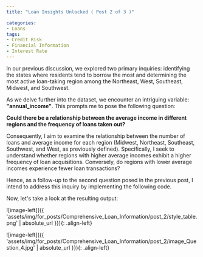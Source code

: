 ```yaml
---
title: "Loan Insights Unlocked ( Post 2 of 3 )"

categories:
- Loans 
tags:
- Credit Risk
- Financial Information
- Interest Rate
---
```



In our previous discussion, we explored two primary inquiries: identifying the states where residents tend to borrow the most and determining the most active loan-taking region among the Northeast, West, Southeast, Midwest, and Southwest.

As we delve further into the dataset, we encounter an intriguing variable: **"annual_income"**. This prompts me to pose the following question: 

**Could there be a relationship between the average income in different regions and the frequency of loans taken out?**


Consequently, I aim to examine the relationship between the number of loans and average income for each region (Midwest, Northeast, Southeast, Southwest, and West, as previously defined). Specifically, I seek to understand whether regions with higher average incomes exhibit a higher frequency of loan acquisitions. Conversely, do regions with lower average incomes experience fewer loan transactions?

Hence, as a follow-up to the second question posed in the previous post, I intend to address this inquiry by implementing the following code.

<script src="https://gist.github.com/AnalyticsForPleasure/409a21926cd3d46dd6b519f1d8ca9abf.js"></script>

Now, let's take a look at the resulting output:

![image-left]({{ 'assets/img/for_posts/Comprehensive_Loan_Information/post_2/style_table.png' | absolute_url }}){: .align-left}



![image-left]({{ 'assets/img/for_posts/Comprehensive_Loan_Information/post_2/image_Question_4.jpg' | absolute_url }}){: .align-left}





